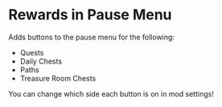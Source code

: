 # Rewards in Pause Menu

Adds buttons to the pause menu for the following:
- Quests
- Daily Chests
- Paths
- Treasure Room Chests

You can change which side each button is on in mod settings!